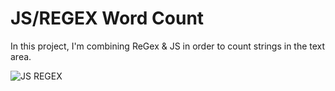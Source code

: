 # JS/REGEX Word Count
 In this project, I'm combining ReGex & JS in order to count strings in the text area.

![JS REGEX](https://user-images.githubusercontent.com/36127590/137600649-468d5589-d51f-4286-8d4d-344a5f15ea69.png)
